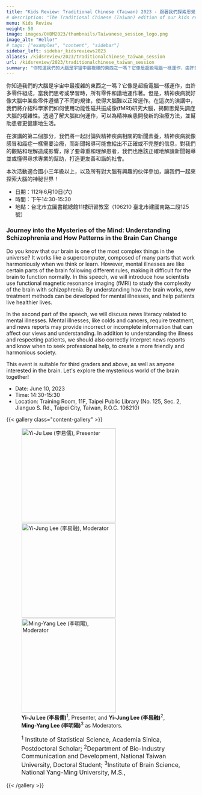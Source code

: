 ```yaml
---
title: "Kids Review: Traditional Chinese (Taiwan) 2023 - 跟著我們探索思覺失調症，解密變幻莫測的大腦活動！"
# description: "The Traditional Chinese (Taiwan) edition of our kids review"
menu: Kids Review
weight: 50
image: images/OHBM2023/thumbnails/Taiwanese_session_logo.png
image_alt: "Hello!"
# tags: ["examples", "content", "sidebar"]
sidebar_left: sidebar_kidsreviews2023
aliases: /kidsreview/2023/traditionalchinese_taiwan_session
url: /kidsreview/2023/traditionalchinese_taiwan_session
summary: "你知道我們的大腦是宇宙中最複雜的東西之一嗎？它像是超級電腦一樣運作，由許多零件組成，當我們思考或學習時，所有零件和諧地運作著。但是，精神疾病就好像大腦中某些零件遵循了不同的規律，使得大腦難以正常運作。在這次的演講中，我們將介紹科學家們如何使用功能性磁共振成像(fMRI)研究大腦，揭開思覺失調症大腦的複雜性。透過了解大腦如何運作，可以為精神疾患開發新的治療方法，並幫助患者更健康地生活##"
---
```


<!-- # 揭開神秘的心靈：跟著我們探索思覺失調症，解密變幻莫測的大腦活動！ -->

你知道我們的大腦是宇宙中最複雜的東西之一嗎？它像是超級電腦一樣運作，由許多零件組成，當我們思考或學習時，所有零件和諧地運作著。但是，精神疾病就好像大腦中某些零件遵循了不同的規律，使得大腦難以正常運作。在這次的演講中，我們將介紹科學家們如何使用功能性磁共振成像(fMRI)研究大腦，揭開思覺失調症大腦的複雜性。透過了解大腦如何運作，可以為精神疾患開發新的治療方法，並幫助患者更健康地生活。

在演講的第二個部分，我們將一起討論與精神疾病相關的新聞素養，精神疾病就像感冒和癌症一樣需要治療，而新聞報導可能會給出不正確或不完整的信息，對我們的觀點和理解造成影響，除了要尊重和理解患者，我們也應該正確地解讀新聞報導並或懂得尋求專業的幫助，打造更友善和諧的社會。

本次活動適合國小三年級以上，以及所有對大腦有興趣的伙伴參加，讓我們一起來探索大腦的神秘世界！

- 日期：112年6月10日(六)
- 時間：下午14:30-15:30
- 地點：台北市立圖書館總館11樓研習教室（106210 臺北市建國南路二段125號）


### Journey into the Mysteries of the Mind: Understanding Schizophrenia and How Patterns in the Brain Can Change

Do you know that our brain is one of the most complex things in the universe? It works like a supercomputer, composed of many parts that work harmoniously when we think or learn. However, mental illnesses are like certain parts of the brain following different rules, making it difficult for the brain to function normally. In this speech, we will introduce how scientists use functional magnetic resonance imaging (fMRI) to study the complexity of the brain with schizophrenia. By understanding how the brain works, new treatment methods can be developed for mental illnesses, and help patients live healthier lives.

In the second part of the speech, we will discuss news literacy related to mental illnesses. Mental illnesses, like colds and cancers, require treatment, and news reports may provide incorrect or incomplete information that can affect our views and understanding. In addition to understanding the illness and respecting patients, we should also correctly interpret news reports and know when to seek professional help, to create a more friendly and harmonious society.

This event is suitable for third graders and above, as well as anyone interested in the brain. Let's explore the mysterious world of the brain together!

- Date: June 10, 2023
- Time: 14:30-15:30	
- Location: Training Room, 11F, Taipei Public Library 
                (No. 125, Sec. 2, Jianguo S. Rd., Taipei City, Taiwan, R.O.C. 106210)

{{< gallery class="content-gallery" >}}
    <figure>
        <!-- <figure> -->
            <img style="margin: 0.1em 0.1em 0.1em 0.1em" src="/images/OHBM2023/kidsreview_2023/mandarim_taiwan/YiJuLee.png" alt="Yi-Ju Lee (李易儒), Presenter" height="250">
            <img style="margin: 0.1em 0.1em 0.1em 0.1em" src="/images/OHBM2023/kidsreview_2023/mandarim_taiwan/YiJungLee.png" alt="Yi-Jung Lee (李易融), Moderator" height="250">
            <img style="margin: 0.1em 0.1em 0.1em 0.1em" src="/images/OHBM2023/kidsreview_2023/mandarim_taiwan/MingYangLee.png" alt="Ming-Yang Lee (李明陽), Moderator" height="250">
        <figcaption>
            <b>Yi-Ju Lee (李易儒)</b><sup>1</sup>, Presenter, and <b>Yi-Jung Lee (李易融)</b><sup>2</sup>, <b>Ming-Yang Lee (李明陽)</b><sup>3</sup> as Moderators.
            <span style="font-size: 16px">
                <p><sup>1</sup> Institute of Statistical Science, Academia Sinica, Postdoctoral Scholar; <sup>2</sup>Department of Bio-Industry Communication and Development, National Taiwan University, Doctoral Student; <sup>3</sup>Institute of Brain Science, National Yang-Ming University, M.S.,</p>
            </span>
        </figcaption>
    </figure>
{{< /gallery >}}

<!-- ## Message from organizers
Message here
-->

<!-- Youtube link, example https://www.youtube.com/watch?v=w7Ft2ymGmfc
{{< youtube w7Ft2ymGmfc >}}
-->
